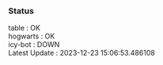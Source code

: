 ### Status


table : OK  
hogwarts : OK  
icy-bot : DOWN  
Latest Update : 2023-12-23 15:06:53.486108
